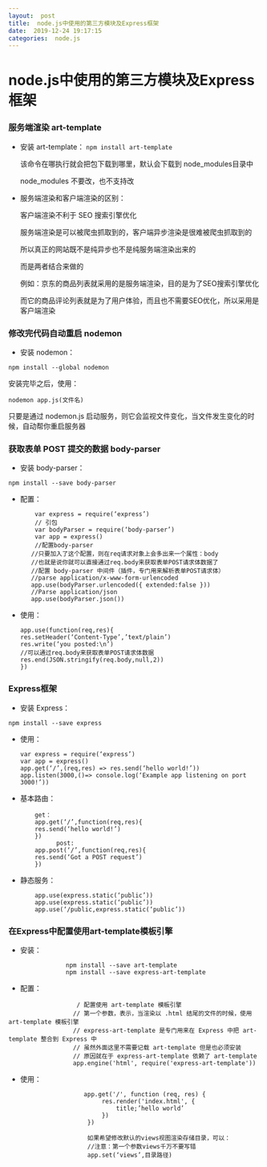```yaml
---
layout:  post
title:  node.js中使用的第三方模块及Express框架 
date:  2019-12-24 19:17:15
categories:  node.js 
---
```



# node.js中使用的第三方模块及Express框架

### 服务端渲染  art-template

  + 安装 art-template：
      `npm install art-template` 
      
      该命令在哪执行就会把包下载到哪里，默认会下载到 node_modules目录中
      
      node_modules 不要改，也不支持改
      
  + 服务端渲染和客户端渲染的区别：
     
     客户端渲染不利于 SEO 搜索引擎优化
     
     服务端渲染是可以被爬虫抓取到的，客户端异步渲染是很难被爬虫抓取到的
     
     所以真正的网站既不是纯异步也不是纯服务端渲染出来的
     
     而是两者结合来做的
     
     例如：京东的商品列表就采用的是服务端渲染，目的是为了SEO搜索引擎优化
     
     而它的商品评论列表就是为了用户体验，而且也不需要SEO优化，所以采用是客户端渲染

### 修改完代码自动重启  nodemon

  + 安装 nodemon：

   `npm install --global nodemon`
   
   安装完毕之后，使用：
   
   `nodemon app.js(文件名)`
   
   只要是通过 nodemon.js 启动服务，则它会监视文件变化，当文件发生变化的时候，自动帮你重启服务器

### 获取表单 POST 提交的数据   body-parser

  + 安装  body-parser：

   `npm install --save body-parser`

  + 配置：


            var express = require(‘express’)
            // 引包
            var bodyParser = require(‘body-parser’)
            var app = express()
            //配置body-parser
           //只要加入了这个配置，则在req请求对象上会多出来一个属性：body
           //也就是说你就可以直接通过req.body来获取表单POST请求体数据了
           //配置 body-parser 中间件（插件，专门用来解析表单POST请求体）
           //parse application/x-www-form-urlencoded
           app.use(bodyParser.urlencoded({ extended:false }))
           //Parse application/json
           app.use(bodyParser.json()) 


  + 使用：


	    app.use(function(req,res){
	    res.setHeader(‘Content-Type’,’text/plain’)
	    res.write(‘you posted:\n’)
	    //可以通过req.body来获取表单POST请求体数据
	    res.end(JSON.stringify(req.body,null,2))
	    })

### Express框架

  + 安装 Express：

`npm install --save express`

  + 使用：


		var express = require(‘express’)
		var app = express()
		app.get(‘/’,(req,res) => res.send(‘hello world!’))
		app.listen(3000,()=> console.log(‘Example app listening on port 3000!’))


  + 基本路由：
        
            get：
            app.get(‘/’,function(req,res){
            res.send(‘hello world!’)
            })
                  post:
            app.post(‘/’,function(req,res){
            res.send(‘Got a POST request’)
            })


  + 静态服务：
        
            app.use(express.static(‘public’))
            app.use(express.static(‘public’))
            app.use(‘/public,express.static(‘public’))

### 在Express中配置使用art-template模板引擎

  + 安装：

  ```
                  npm install --save art-template
                  npm install --save express-art-template
  ```

  + 配置：

  ```
                     / 配置使用 art-template 模板引擎
                    // 第一个参数，表示，当渲染以 .html 结尾的文件的时候，使用 art-template 模板引擎
                    // express-art-template 是专门用来在 Express 中把 art-template 整合到 Express 中
                    // 虽然外面这里不需要记载 art-template 但是也必须安装
                    // 原因就在于 express-art-template 依赖了 art-template
                    app.engine('html', require('express-art-template'))
  ```

  + 使用：

  ```
                       app.get('/', function (req, res) {
                            res.render('index.html', {
                                title;’hello world’
                            })
                        })

                        如果希望修改默认的views视图渲染存储目录，可以：
                        //注意：第一个参数views千万不要写错
                        app.set(‘views’,目录路径)
  ```

